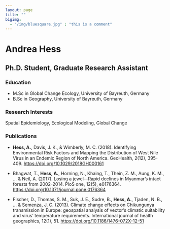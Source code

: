 ```yaml
---
layout: page
title: ""
bigimg: 
  - "/img/bluesquare.jpg" : "this is a comment"
---
```


# Andrea Hess

## Ph.D. Student, Graduate Research Assistant

### Education
* M.Sc in Global Change Ecology, University of Bayreuth, Germany
* B.Sc in Geography, University of Bayreuth, Germany

### Research Interests
Spatial Epidemiology, Ecological Modeling, Global Change

### Publications

* **Hess, A.**, Davis, J. K., & Wimberly, M. C. (2018). Identifying Environmental Risk Factors and Mapping the Distribution of West Nile Virus in an Endemic Region of North America. GeoHealth, 2(12), 395-409.  https://doi.org/10.1029/2018GH000161

* Bhagwat, T., **Hess, A.**, Horning, N., Khaing, T., Thein, Z. M., Aung, K. M., ... & Neil, A. (2017). Losing a jewel—Rapid declines in Myanmar’s intact forests from 2002-2014. PloS one, 12(5), e0176364. https://doi.org/10.1371/journal.pone.0176364

* Fischer, D., Thomas, S. M., Suk, J. E., Sudre, B., **Hess, A.**, Tjaden, N. B., ... & Semenza, J. C. (2013). Climate change effects on Chikungunya transmission in Europe: geospatial analysis of vector’s climatic suitability and virus’ temperature requirements. International journal of health geographics, 12(1), 51. https://doi.org/10.1186/1476-072X-12-51

